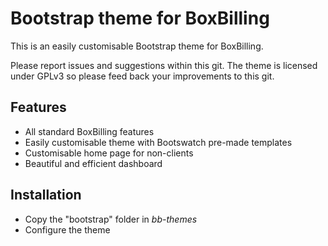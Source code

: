 # Bootstrap theme for BoxBilling

This is an easily customisable Bootstrap theme for BoxBilling.

Please report issues and suggestions within this git. The theme is licensed under GPLv3 so please feed back your improvements to this git.


## Features
- All standard BoxBilling features
- Easily customisable theme with Bootswatch pre-made templates
- Customisable home page for non-clients
- Beautiful and efficient dashboard


## Installation
- Copy the "bootstrap" folder in *bb-themes*
- Configure the theme

